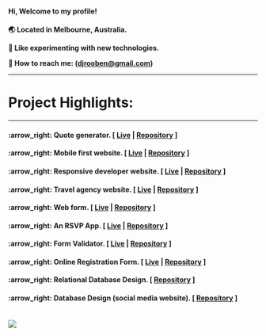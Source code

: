 <h4>Hi, Welcome to my profile!<h4>

:earth_asia: Located in Melbourne, Australia.<br>

:art: Like experimenting with new technologies.<br>

:postbox: How to reach me: (djrooben@gmail.com)
<hr>
<h1>Project Highlights:</h1>
<hr>
<h4>:arrow_right: Quote generator. [ <a href="https://rooben-s.github.io/Random_quote_generator-techdegree/" target="_blank">Live</a> | <a href="https://github.com/Rooben-s/Random_quote_generator-techdegree" target="_blank">Repository</a> ]</h4>
<h4>:arrow_right: Mobile first website. [ <a href="https://rooben-s.github.io/techdegree-project-2-mobile-first" target="_blank">Live</a> | <a href="https://github.com/Rooben-s/techdegree-project-2-mobile-first" target="_blank">Repository</a> ]</h4>
<h4>:arrow_right: Responsive developer website. [ <a href="https://rooben-s.github.io/dev-website/" target="_blank">Live</a> | <a href="https://github.com/Rooben-s/dev-website" target="_blank">Repository</a> ]</h4> 
<h4>:arrow_right: Travel agency website. [ <a href="https://rooben-s.github.io/Travel-website/" target="_blank">Live</a> | <a href="https://github.com/Rooben-s/Travel-website" target="_blank">Repository</a> ]</h4> 
<h4>:arrow_right: Web form. [ <a href="https://rooben-s.github.io/online-form/" target="_blank">Live</a> | <a href="https://github.com/Rooben-s/online-form" target="_blank">Repository</a> ]</h4>
<h4>:arrow_right: An RSVP App. [ <a href="https://rooben-s.github.io/DOM-Scripting-from-Treehouse/" target="_blank">Live</a> | <a href="https://github.com/Rooben-s/DOM-Scripting-from-Treehouse" target="_blank">Repository</a> ]</h4>
<h4>:arrow_right: Form Validator. [ <a href="https://rooben-s.github.io/form-validator/" target="_blank">Live</a> | <a href="https://github.com/Rooben-s/form-validator" target="_blank">Repository</a> ]</h4>
<h4>:arrow_right: Online Registration Form. [ <a href="https://rooben-s.github.io/techdegree-project-3-rooben/" target="_blank">Live</a> | <a href="https://github.com/Rooben-s/techdegree-project-3-rooben" target="_blank">Repository</a> ]</h4>
<h4>:arrow_right: Relational Database Design. [ <a href="https://github.com/Rooben-s/Relational-Database-Design" target="_blank">Repository</a> ]</h4>
<h4>:arrow_right: Database Design (social media website). [ <a href="https://github.com/Rooben-s/Database-Design-social-media-website-" target="_blank">Repository</a> ]</h4>
<br>
<img src= "https://github-readme-stats.vercel.app/api?username=rooben-s&show_icons=true&theme=transparent">
